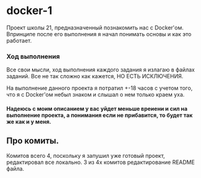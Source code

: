 # docker-1

Проект школы 21, предназначенный познакомить нас с Docker'ом. Впринципе после его выполнения я начал понимать основы и как это работает.

### Ход выполнения

Все свои мысли, ход выполнения каждого задания я излагаю в файлах заданий. Все не так сложно как кажется, НО ЕСТЬ ИСКЛЮЧЕНИЯ.

На выполнение данного проекта я потратил +-18 часов с учетом того, что я с Docker'ом небыл знаком и слышал о нем только краем уха.

#### Надеюсь с моим описанием у вас уйдет меньше вреиени и сил на выполнение проекта, а понимания если не прибавится, то будет так же как и у меня.

## Про комиты.

Комитов всего 4, поскольку я запушил уже готовый проект, редактировал все локально. 3 из 4х комитов редактирование README файла.
